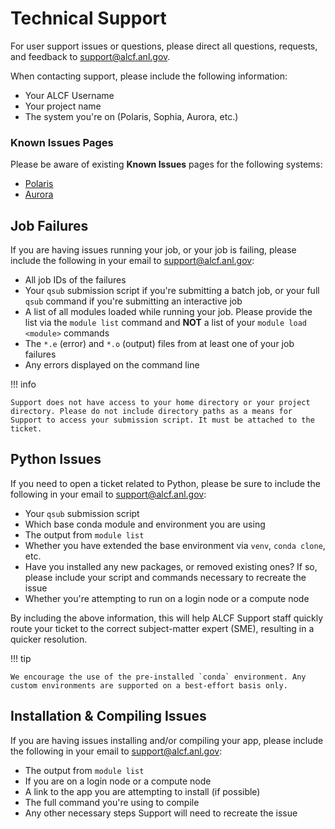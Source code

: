 # Technical Support


For user support issues or questions, please direct all questions, requests, and feedback to [support@alcf.anl.gov](mailto:support@alcf.anl.gov).

When contacting support, please include the following information:

* Your ALCF Username
* Your project name
* The system you're on (Polaris, Sophia, Aurora, etc.)

### Known Issues Pages

Please be aware of existing **Known Issues** pages for the following systems:

* [Polaris](../polaris/known-issues.md)
* [Aurora](../aurora/known-issues.md)

## Job Failures

If you are having issues running your job, or your job is failing, please include the following in your email to [support@alcf.anl.gov](mailto:support@alcf.anl.gov):

* All job IDs of the failures
* Your `qsub` submission script if you're submitting a batch job, or your full `qsub` command if you're submitting an interactive job
* A list of all modules loaded while running your job. Please provide the list via the `module list` command and **NOT** a list of your `module load <module>` commands
* The `*.e` (error) and `*.o` (output) files from at least one of your job failures
* Any errors displayed on the command line

!!! info

    Support does not have access to your home directory or your project directory. Please do not include directory paths as a means for Support to access your submission script. It must be attached to the ticket.

## Python Issues

If you need to open a ticket related to Python, please be sure to include the following in your email to [support@alcf.anl.gov](mailto:support@alcf.anl.gov):

* Your `qsub` submission script
* Which base conda module and environment you are using
* The output from `module list`
* Whether you have extended the base environment via `venv`, `conda clone`, etc.
* Have you installed any new packages, or removed existing ones? If so, please include your script and commands necessary to recreate the issue
* Whether you're attempting to run on a login node or a compute node

By including the above information, this will help ALCF Support staff quickly route your ticket to the correct subject-matter expert (SME), resulting in a quicker resolution.

!!! tip 

    We encourage the use of the pre-installed `conda` environment. Any custom environments are supported on a best-effort basis only.

## Installation & Compiling Issues

If you are having issues installing and/or compiling your app, please include the following in your email to [support@alcf.anl.gov](mailto:support@alcf.anl.gov):

- The output from `module list`
- If you are on a login node or a compute node
- A link to the app you are attempting to install (if possible)
- The full command you're using to compile
- Any other necessary steps Support will need to recreate the issue
